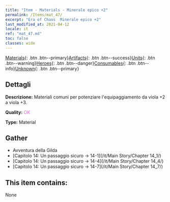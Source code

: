 ```yaml
---
title: "Item - Materials - Minerale epico +2"
permalink: /Items/mat_47/
excerpt: "Era of Chaos  Minerale epico +2"
last_modified_at: 2021-04-12
locale: it
ref: "mat_47.md"
toc: false
classes: wide
---
```

 [Materials](/it/Items/){: .btn .btn--primary}[Artifacts](/it/Items/Artifacts/){: .btn .btn--success}[Units](/it/Items/Units/){: .btn .btn--warning}[Heroes](/it/Items/Heroes/){: .btn .btn--danger}[Consumables](/it/Items/Consumables/){: .btn .btn--info}[Unknown](/it/Items/Unknown/){: .btn .btn--primary}

## Dettagli
 **Descrizione:** Materiali comuni per potenziare l'equipaggiamento da viola +2 a viola +3.

 **Quality:** <span style="color: #DA70D6">OK</span>

 **Type:** Material

## Gather

*    Avventura della Gilda 
*    [Capitolo 14: Un passaggio sicuro -> 14-1](/it/Main Story/Chapter 14_1/) 
*    [Capitolo 14: Un passaggio sicuro -> 14-4](/it/Main Story/Chapter 14_4/) 
*    [Capitolo 14: Un passaggio sicuro -> 14-7](/it/Main Story/Chapter 14_7/) 

## This item contains:

  None

